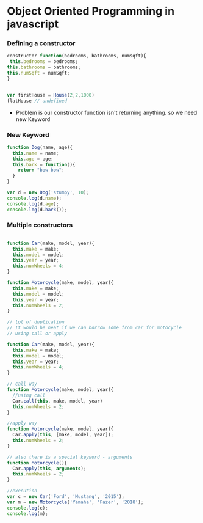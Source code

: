 # Object Oriented Programming in javascript

### Defining a constructor
```javascript
constructor function(bedrooms, bathrooms, numsqft){
 this.bedrooms = bedrooms;
this.bathrooms = bathrooms;
this.numSqft = numSqft;
}


var firstHouse = House(2,2,1000)
flatHouse // undefined

```
- Problem is our constructor function isn't returning anything. so we need new Keyword

### New Keyword
```javascript
function Dog(name, age){
  this.name = name;
  this.age = age;
  this.bark = function(){
    return "bow bow";
  }
}

var d = new Dog('stumpy', 10);
console.log(d.name);
console.log(d.age);
console.log(d.bark());

```
### Multiple constructors

```javascript

function Car(make, model, year){
  this.make = make;
  this.model = model;
  this.year = year;
  this.numWheels = 4;
}

function Motorcycle(make, model, year){
  this.make = make;
  this.model = model;
  this.year = year;
  this.numWheels = 2;
}

// lot of duplication
// It would be neat if we can borrow some from car for motocycle
// using call or apply

function Car(make, model, year){
  this.make = make;
  this.model = model;
  this.year = year;
  this.numWheels = 4;
}

// call way
function Motorcycle(make, model, year){
  //using call
  Car.call(this, make, model, year)
  this.numWheels = 2;
}

//apply way
function Motorcycle(make, model, year){
  Car.apply(this, [make, model, year]);
  this.numWheels = 2;
}

// also there is a special keyword - arguments 
function Motorcycle(){
  Car.apply(this, arguments);
  this.numWheels = 2;
}

//execution
var c = new Car('Ford', 'Mustang', '2015');
var m = new Motorcycle('Yamaha', 'Fazer', '2018');
console.log(c);
console.log(m);

```
